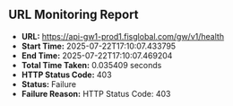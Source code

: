 ## URL Monitoring Report

- **URL:** https://api-gw1-prod1.fisglobal.com/gw/v1/health
- **Start Time:** 2025-07-22T17:10:07.433795
- **End Time:** 2025-07-22T17:10:07.469204
- **Total Time Taken:** 0.035409 seconds
- **HTTP Status Code:** 403
- **Status:** Failure
- **Failure Reason:** HTTP Status Code: 403
